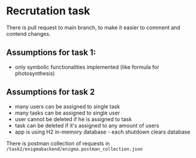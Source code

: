 # Recrutation task

There is pull request to main branch, to make it easier to comment and contend changes.

## Assumptions for task 1:
* only symbolic functionalities implemented (like formula for photosynthesis)

## Assumptions for task 2
* many users can be assigned to single task
* many tasks can be assigned to single user
* user cannot be deleted if he is assigned to task
* task can be deleted if it's assigned to any amount of users
* app is using H2 in-memory database - each shutdown clears database

There is postman collection of requests in
```/task2/enigmabackend/enigma.postman_collection.json```
